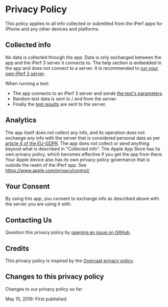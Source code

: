# Privacy Policy

This policy applies to all info collected or submitted from the iPerf apps for iPhone and any other devices and platforms.

## Collected info

No data is collected through the app. Data is only exchanged between the app and the iPerf 3 server it connects to. The help section is embedded in the app and does not connect to a server. It is recommended to [run your own iPerf 3 server](https://github.com/ndfred/iperf-ios/blob/master/Documentation/Help.md).

When running a test:

* The app connects to an iPerf 3 server and sends [the test's parameters](https://github.com/ndfred/iperf-ios/blob/master/Source/iperf3/iperf_api.c#L1526).
* Random test data is sent to / and from the server.
* Finally the [test results](https://github.com/ndfred/iperf-ios/blob/master/Source/iperf3/iperf_api.c#L1690) are sent to the server.

## Analytics

The app itself does not collect any info, and its operation does not exchange any info with the server that is considered personal data as per [article 4 of the EU-GDPR](https://gdpr-info.eu/art-4-gdpr/). The app does not collect or send anything beyond what is described in "Collected info".
The Apple App Store has its own privacy policy, which becomes effective if you get the app from there. Your Apple device also has its own privacy policy governance that is outside the realm of the iPerf app. See https://www.apple.com/privacy/control/

## Your Consent

By using this app, you consent to exchange info as described above with the server you are using it with.

## Contacting Us

Question this privacy policy by [opening an issue on GitHub](https://github.com/ndfred/iperf-ios/issues).

## Credits

This privacy policy is inspired by the [Overcast privacy policy](https://overcast.fm/privacy).

## Changes to this privacy policy

Changes to our privacy policy so far:

May 15, 2019: First published.
